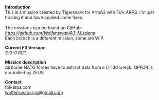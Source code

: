 <b>Introduction</b><br/>
This is a mission created by Tigershark for ArmA3 with Folk ARPS. I'm just hosting it and have applied some fixes.<br/><br/>
The missions can be found on GitHub:<br/>
<i>https://github.com/Wolfenswan/A3-Missions</i><br/>
Each branch is a different mission, some are WIP.<br/>

<b>Current F3 Version:</b><br/>
<i>3-3-0 RC1</i>

<b>Mission description</b><br/>
Airborne NATO forces have to extract data from a C-130 wreck. OPFOR is controlled by ZEUS.

<b>Contact</b><br/>
folkarps.com<br/>
wolfenswanarps@gmail.com<br/>

